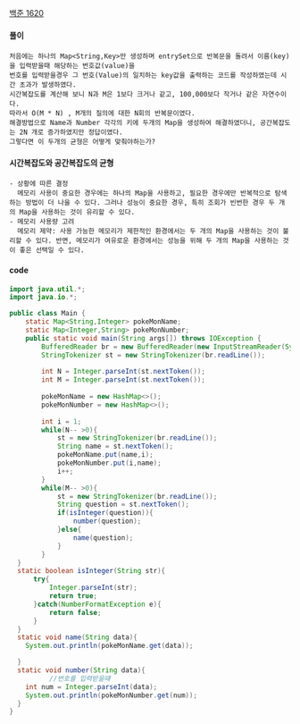 [백준 1620](https://www.acmicpc.net/problem/1620)

#### 풀이 
    처음에는 하나의 Map<String,Key>만 생성하며 entrySet으로 반복문을 돌려서 이름(key)을 입력받을때 해당하는 번호값(value)을
    번호를 입력받을경우 그 번호(Value)의 일치하는 key값을 출력하는 코드를 작성하였는데 시간 초과가 발생하였다.
    시간복잡도를 계산해 보니 N과 M은 1보다 크거나 같고, 100,000보다 작거나 같은 자연수이다.
    따라서 O(M * N) , M개의 질의에 대한 N회의 반복문이였다.
    해결방법으로 Name과 Number 각각의 키에 두개의 Map을 생성하여 해결하였더니, 공간복잡도는 2N 개로 증가하였지만 정답이였다.
    그렇다면 이 두개의 균형은 어떻게 맞춰야하는가?

#### 시간복잡도와 공간복잡도의 균형 
    - 상황에 따른 결정 
      메모리 사용이 중요한 경우에는 하나의 Map을 사용하고, 필요한 경우에만 반복적으로 탐색하는 방법이 더 나을 수 있다. 그러나 성능이 중요한 경우, 특히 조회가 빈번한 경우 두 개의 Map을 사용하는 것이 유리할 수 있다.
    - 메모리 사용량 고려
      메모리 제약: 사용 가능한 메모리가 제한적인 환경에서는 두 개의 Map을 사용하는 것이 불리할 수 있다. 반면, 메모리가 여유로운 환경에서는 성능을 위해 두 개의 Map을 사용하는 것이 좋은 선택일 수 있다.
    


#### code

```java
import java.util.*;
import java.io.*;

public class Main {
    static Map<String,Integer> pokeMonName;
    static Map<Integer,String> pokeMonNumber;
    public static void main(String args[]) throws IOException {
        BufferedReader br = new BufferedReader(new InputStreamReader(System.in));
        StringTokenizer st = new StringTokenizer(br.readLine());
        
        int N = Integer.parseInt(st.nextToken());
        int M = Integer.parseInt(st.nextToken());
        
        pokeMonName = new HashMap<>();
        pokeMonNumber = new HashMap<>();
        
        int i = 1;
        while(N-- >0){
            st = new StringTokenizer(br.readLine());
            String name = st.nextToken();
            pokeMonName.put(name,i);
            pokeMonNumber.put(i,name);
            i++;
        }
        while(M-- >0){
            st = new StringTokenizer(br.readLine());
            String question = st.nextToken();
            if(isInteger(question)){
                number(question);
            }else{
                name(question);
            }
        }
  }
  static boolean isInteger(String str){
      try{
          Integer.parseInt(str);
          return true;
      }catch(NumberFormatException e){
          return false;
      }
  }
  static void name(String data){
    System.out.println(pokeMonName.get(data));

  }
  static void number(String data){
          //번호를 입력받을떄
    int num = Integer.parseInt(data);
    System.out.println(pokeMonNumber.get(num));
  }
}
```
